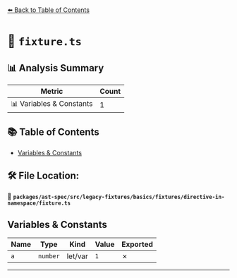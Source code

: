 [⬅️ Back to Table of Contents](../../../../../../../index.md)

# 📄 `fixture.ts`

## 📊 Analysis Summary

| Metric | Count |
|--------|-------|
| 📊 Variables & Constants | 1 |

## 📚 Table of Contents

- [Variables & Constants](#variables-constants)

## 🛠️ File Location:
📂 **`packages/ast-spec/src/legacy-fixtures/basics/fixtures/directive-in-namespace/fixture.ts`**

## Variables & Constants

| Name | Type | Kind | Value | Exported |
|------|------|------|-------|----------|
| `a` | `number` | let/var | `1` | ✗ |


---